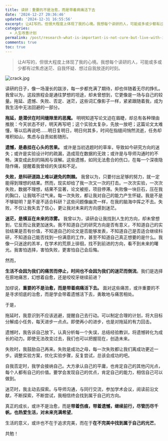 ```yaml
---
title: 读研：重要的不是治愈，而是带着病痛活下去
date: '2024-12-27 20:36:46'
updated: '2024-12-31 16:55:56'
excerpt: 让AI写的。但很大程度上体现了我的心境。我想每个读研的人，可能或多或少都有过焦虑迷茫、自我怀疑、想过自我放逐的时刻。
categories:
  - 人生改善计划
permalink: /post/research-what-is-important-is-not-cure-but-live-with-illness-1asnp2.html
comments: true
toc: true
---
```




> 让AI写的，但很大程度上体现了我的心境。我想每个读研的人，可能或多或少都有过焦虑迷茫、自我怀疑、想过自我放逐的时刻。

​![crack.jpg](https://fastly.jsdelivr.net/gh/Achuan-2/PicBed@pic/assets/net-img-1648086388494-d3e64a01-ae36-425c-9a11-9a1244b47318-20220727234530-nrn8f8c.jpeg)​

读研的日子，像一场漫长的跋涉，每一步都充满了期待，却也伴随着无尽的挣扎。我曾以为，这段旅程会是通往梦想的坦途，却未曾想到，它更像是一场与自己的较量。拖延、遗憾、失败、否定、迷茫，这些词汇像影子一样，紧紧跟随着我，成为我生活中无法回避的一部分。

**拖延，是潜伏在时间缝隙里的恶魔。** 明明知道写论文迫在眉睫，却总有各种理由推脱：今天状态不好，明天再写吧；这个实验太复杂，先放一放吧；这篇论文太难懂，等以后再说吧……明日复明日，明日何其多，时间在指缝间悄然流逝，任务却堆积如山，焦虑与自责如影随形。

**遗憾，是悬挂在心头的苦果。** 或许是当初选题时的草率，导致如今研究方向的迷失；或许是实验设计时的疏漏，造成现在数据的无效；或许是与导师沟通时的不畅，演变成此刻的隔阂与误解。这些遗憾，如同无法愈合的伤口，在每一个深夜隐隐作痛，提醒着我曾经的失误和不足。

**失败，是科研道路上难以避免的荆棘。** 我曾以为，只要付出足够的努力，就一定能得到理想的结果。然而，现实却给了我一次又一次的打击。一次次实验，一次次失败，数据不理想，结果不显著，论文被拒，项目停滞。失败像一块巨石，压在我的胸口，让我喘不过气来。每一次失败，都让我对自己的能力产生怀疑。我是不是不够聪明？是不是不适合科研？这些问题像幽灵一样，在我的脑海中挥之不去。失败，不仅让我失去了信心，更让我对未来的方向感到迷茫。

**迷茫，是横亘在未来的浓雾。** 我曾以为，读研会让我找到人生的方向，却未曾想到，它反而让我更加迷失。我不知道自己的研究方向是否有意义，不知道自己的实验结果是否有价值，不知道自己的论文是否能够发表，不知道自己是否适合继续科研，不知道自己能否找到一份满意的工作，甚至不知道自己真正想要的是什么。我像一只迷途的羔羊，在学术的荒原上徘徊，找不到前进的方向，看不到未来的曙光。我害怕选择，害怕失败，更害怕自己会后悔。

然而，

**生活不会因为我们的痛苦而停止，时间也不会因为我们的迷茫而倒流**。我们是选择在原地痛苦，幻想着自愈，还是咬咬牙继续前进？

加缪说，**重要的不是治愈，而是带着病痛活下去。** 面对这些痛苦，或许重要的不是寻求彻底的治愈，而是学会带着遗憾活下去，勇敢地与痛苦相处。

于是，

拖延时，我意识到不应该逃避，提醒自己去行动。可以制定合理的计划，将大目标分解成小任务，每天进步一点点。即使再小的进步，也是对拖延的有力回击。

遗憾时，我告诉自己放下。认真分析每一个失误，总结经验教训，将遗憾转化为成长的动力。即使无法改变过去，我们也可以把握现在，创造未来。

失败时，我鼓励自己再来。失败是成功之母，每一次失败都让我们离成功更近一步。调整实验方案，优化实验步骤，反复尝试，总该会成功的吧。

自我否定时，我学会接纳自己。大方承认自己的平庸，也肯定自己的其他闪光点，每个人都有自己的价值。要学会发现自己的优点，肯定自己的能力，相信自己可以做到。

迷茫时，我主动去探索。与导师沟通，与同行交流，参加学术会议，阅读前沿文献，不断探索，不断尝试，我相信终会找到属于自己的方向。

真正的成长，或许不是治愈，而是**带着伤痕，带着遗憾，继续前行，尽管历尽千帆，也热爱生活，对未来充满希望**。

生活的意义，或许也不在于追求完美，而在于**在不完美中找到属于自己的光芒**。

共勉！

‍
